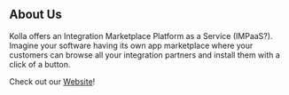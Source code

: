 ## About Us

Kolla offers an Integration Marketplace Platform as a Service (IMPaaS?). Imagine your software having its own app marketplace where your customers can browse all your integration partners and install them with a click of a button.

Check out our [Website](https://getkolla.com)!

